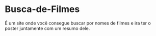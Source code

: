 # Busca-de-Filmes
É um site onde você consegue buscar por nomes de filmes e ira ter o poster juntamente com um resumo dele.
